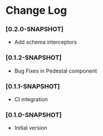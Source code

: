 # Change Log

### [0.2.0-SNAPSHOT]
- Add schema interceptors

### [0.1.2-SNAPSHOT]
- Bug Fixes in Pedestal component

### [0.1.1-SNAPSHOT]
- CI integration

### [0.1.0-SNAPSHOT]
- Initial version
